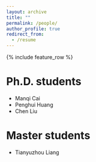 ```yaml
---
layout: archive
title: ""
permalink: /people/
author_profile: true
redirect_from:
  - /resume
---
```


{% include feature_row %}

# Ph.D. students

- Manqi Cai
- Penghui Huang
- Chen Liu

# Master students
- Tianyuzhou Liang


